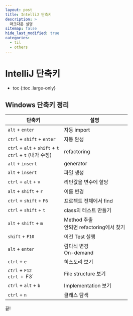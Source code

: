 ```yaml
---
layout: post
title: IntelliJ 단축키
description: >
  마크다운 설명
sitemap: false
hide_last_modified: true
categories:
  - til
  - others
---
```


# IntelliJ 단축키

* toc
{:toc .large-only}

## Windows 단축키 정리

| 단축키 | 설명 |
| --- | --- |
| `alt` + `enter` | 자동 import |
| `ctrl` + `shift` + `enter` | 자동 완성 |
| `ctrl` + `alt` + `shift` + `t` <br> `ctrl` + `t` (내가 수정) | refactoring |
| `alt` + `insert` | generator |
| `alt` + `insert` | 파일 생성 |
| `ctrl` + `alt` + `v` | 리턴값을 변수에 할당 |
| `alt` + `shift` + `r` | 이름 변경 |
| `ctrl` + `shift` + `F6` | 프로젝트 전체에서 find |
| `ctrl` + `shift` + `t` | class의 테스트 만들기 |
| `alt` + `shift` + `m` | Method 추출<br>안되면 refactoring에서 찾기 |
| `shift` + `F10` | 이전 Test 실행 |
| `alt` + `enter` | 람다식 변경<br>On-demand |
| `ctrl` + `e` | 히스토리 보기 |
| `ctrl` + `F12` <br> `ctrl + `F3` | File structure 보기 |
| `ctrl` + `alt` + `b` | Implementation 보기 |
| `ctrl` + `n` | 클래스 탐색 |

끝!